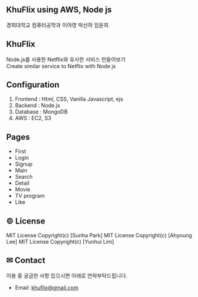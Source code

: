 ## KhuFlix using AWS, Node js
경희대학교 컴퓨터공학과 이아영 박선하 임윤희

## KhuFlix
Node.js를 사용한 Netflix와 유사한 서비스 만들어보기<br>
Create similar service to Netflix with Node js

## Configuration
1. Frontend : Html, CSS, Vanilla Javascript, ejs
2. Backend : Node.js
3. Database : MongoDB
4. AWS : EC2, S3

## Pages
- First
- Login
- Signup
- Main
- Search
- Detail
- Movie
- TV program
- Like

## © License
MIT License Copyright(c) [Sunha Park]
MIT License Copyright(c) [Ahyoung Lee]
MIT License Copyright(c) [Yunhui Lim]

## ✉ Contact
이용 중 궁금한 사항 있으시면 아래로 연락부탁드립니다.
- Email: khuflix@gmail.com